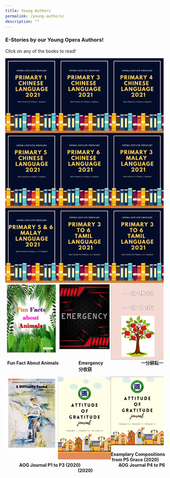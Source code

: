 ```yaml
---
title: Young Authors
permalink: /young-authors/
description: ""
---
```

<h3>E-Stories by our Young Opera Authors!</h3>
<p>Click on any of the books to read!</p>
<a href="https://www.flipsnack.com/operaestatepri/oeps-p1-chinese-language-2021/full-view.html"><img style="width: 33%;" src="/images/ya1.png" align = "left" /></a>
<a href="https://www.flipsnack.com/operaestatepri/p3-chinese-language-2021/full-view.html"><img style="width: 33%;" src="/images/ya2.png" align = "left" /></a>
<a href="https://www.flipsnack.com/operaestatepri/-/full-view.html"><img style="width: 33%;" src="/images/ya3.png" align = "left" /></a>
<a href="https://www.flipsnack.com/operaestatepri/oeps-p5-chinese-language-2021/full-view.html"><img style="width: 33%;" src="/images/ya4.png" align = "left" /></a>
<a href="https://www.flipsnack.com/operaestatepri/p6-chinese-language-2021/full-view.html"><img style="width: 33%;" src="/images/ya5.png" align = "left" /></a>
<a href="https://www.flipsnack.com/operaestatepri/p3-malay-language-2021/full-view.html"><img style="width: 33%;" src="/images/ya6.png" align = "left" /></a>
<a href="https://www.flipsnack.com/operaestatepri/oeps-p5-p6-malay-language-2021/full-view.html"><img style="width: 33%;" src="/images/ya7.png" align = "left" /></a>
<a href="https://www.flipsnack.com/operaestatepri/oeps-p3-p6-tamil-language-2021/full-view.html"><img style="width: 33%;" src="/images/ya8.png" align = "left" /></a>
<a href="https://www.flipsnack.com/operaestatepri/oeps-p3-p6-tamil-language-2021/full-view.html"><img style="width: 33%;" src="/images/ya8.png" align = "left" /></a>
<a href="https://www.flipsnack.com/operaestatepri/oeps-p4-chinese-language-2021-v2/full-view.html"><img style="width: 33%;" src="/images/ya9.png" align = "left" /></a>
<a href="https://www.flipsnack.com/operaestatepri/emergency/full-view.html"><img style="width: 33%;" src="/images/ya10.png" align = "left" /></a>
<a href="https://www.flipsnack.com/operaestatepri/-/full-view.html"><img style="width: 33%;" src="/images/ya11.png" align = "left" /></a>
<p style="text-align: center;"><strong>Fun Fact About Animals&nbsp;&nbsp; &nbsp;&nbsp; &nbsp;&nbsp; &nbsp;&nbsp; &nbsp;&nbsp; &nbsp;&nbsp; &nbsp;Emergency&nbsp; &nbsp;&nbsp; &nbsp;&nbsp; &nbsp;&nbsp; &nbsp;&nbsp; &nbsp;&nbsp; &nbsp;&nbsp; &nbsp;&nbsp; &nbsp;&nbsp; &nbsp;&nbsp; &nbsp;&nbsp; &nbsp;&nbsp; &nbsp;一分耕耘一分收获</strong></p>
<a href="https://www.flipsnack.com/operaestatepri/5g-ebook-2020/full-view.html"><img style="width: 33%;" src="/images/ya12.png" align = "left" /></a>
<a href="https://www.flipsnack.com/operaestatepri/oeps-aog-journal_p1-to-p3/full-view.html"><img style="width: 33%;" src="/images/ya13.png" align = "left" /></a>
<a href="https://www.flipsnack.com/operaestatepri/aog-journal-v2-upper-pri/full-view.html"><img style="width: 33%;" src="/images/ya14.png" align = "left" /></a>
<br><br><br><br><br><br><br><br><br><br><br><br><br><p style="text-align: center;"><strong>Examplary Compositions from P5 Grace (2020)&nbsp;&nbsp; &nbsp;&nbsp; &nbsp;&nbsp; &nbsp;&nbsp; &nbsp;&nbsp; &nbsp;&nbsp; &nbsp;AOG Journal P1 to P3 (2020)&nbsp; &nbsp;&nbsp; &nbsp;&nbsp; &nbsp;&nbsp; &nbsp;&nbsp; &nbsp;&nbsp; &nbsp;&nbsp; &nbsp;&nbsp; &nbsp;&nbsp; &nbsp;&nbsp; &nbsp;&nbsp; &nbsp;&nbsp; &nbsp;AOG Journal P4 to P6 (2020)</strong></p>